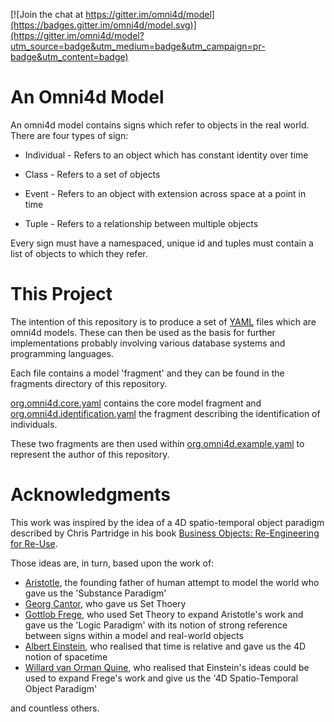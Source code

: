 [![Join the chat at https://gitter.im/omni4d/model](https://badges.gitter.im/omni4d/model.svg)](https://gitter.im/omni4d/model?utm_source=badge&utm_medium=badge&utm_campaign=pr-badge&utm_content=badge)

# An Omni4d Model

An omni4d model contains signs which refer to objects in the real world. There are four types of sign:

* Individual - Refers to an object which has constant identity over time

* Class - Refers to a set of objects

* Event - Refers to an object with extension across space at a point in time

* Tuple - Refers to a relationship between multiple objects

Every sign must have a namespaced, unique id and tuples must contain a list of objects to which they refer.

# This Project
The intention of this repository is to produce a set of [YAML](https://en.wikipedia.org/wiki/YAML) files which are omni4d models. These can then be used as the basis for further implementations probably involving various database systems and programming languages.

Each file contains a model 'fragment' and they can be found in the fragments directory of this repository.

[org.omni4d.core.yaml](https://github.com/omni4d/model/blob/master/fragments/org.omni4d.core.yaml) contains the core model fragment and [org.omni4d.identification.yaml](https://github.com/omni4d/model/blob/master/fragments/org.omni4d.identification.yaml) the fragment describing the identification of individuals.

These two fragments are then used within [org.omni4d.example.yaml](https://github.com/omni4d/model/blob/master/fragments/org.omni4d.example.yaml) to represent the author of this repository.

# Acknowledgments
This work was inspired by the idea of a 4D spatio-temporal object paradigm described by Chris Partridge in his book [Business Objects: Re-Engineering for Re-Use](https://books.google.co.uk/books?id=BIFFAAAAYAAJ).

Those ideas are, in turn, based upon the work of:
* [Aristotle](https://en.wikipedia.org/wiki/Aristotle), the founding father of human attempt to model the world who gave us the 'Substance Paradigm'
* [Georg Cantor](https://en.wikipedia.org/wiki/Georg_Cantor), who gave us Set Thoery
* [Gottlob Frege](https://en.wikipedia.org/wiki/Gottlob_Frege), who used Set Theory to expand Aristotle's work and gave us the 'Logic Paradigm' with its notion of strong reference between signs within a model and real-world objects
* [Albert Einstein](https://en.wikipedia.org/wiki/Albert_Einstein), who realised that time is relative and gave us the 4D notion of spacetime
* [Willard van Orman Quine](https://en.wikipedia.org/wiki/Willard_Van_Orman_Quine), who realised that Einstein's ideas could be used to expand Frege's work and give us the '4D Spatio-Temporal Object Paradigm'

and countless others.
